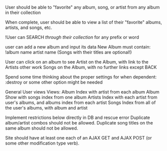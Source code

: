 User should be able to "favorite" any 
  album, song, or artist from any album in their collection 

When complete, user should be able to view 
a list of their "favorite" albums, artists, and songs, etc.


!User can SEARCH *through* *their* *collection* for any prefix or word

user can add a new album and input its data
    New Album must contain: 
      !album name
      artist name (Songs with their titles are optional!)

User can click on an album to see 
    Artist on the Album, with link to the Artists other work
    Songs on the Album, with no further links except BACK

Spend some time thinking about the proper settings 
for when dependent: :destroy or some other option might be needed

General User views
Views:
  Album Index with artist from each album
  Album Show with songs index from one album
  Artists Index with each artist from user's albums, 
    and albums index from each artist
  Songs Index from all of the user's albums, with album and artist

Implement restrictions below directly in DB and rescue error
  Duplicate album/artist combos should not be allowed.
  Duplicate song titles on the same album should not be allowed. 

Site should have at least one each of 
  an AJAX GET 
  and AJAX POST (or some other modification type verb).

